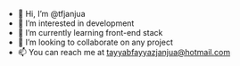 - 👋 Hi, I’m @tfjanjua
- 👀 I’m interested in development
- 🌱 I’m currently learning front-end stack
- 💞️ I’m looking to collaborate on any project
- 📫 You can reach me at tayyabfayyazjanjua@hotmail.com

<!---
tfjanjua/tfjanjua is a ✨ special ✨ repository because its `README.md` (this file) appears on your GitHub profile.
You can click the Preview link to take a look at your changes.
--->
